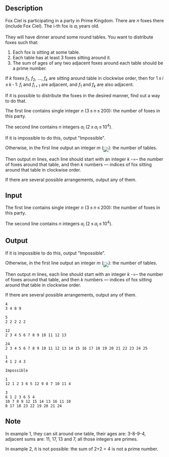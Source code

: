 ## Description

<div><p>Fox Ciel is participating in a party in Prime Kingdom. There are <span class="tex-span"><i>n</i></span> foxes there (include Fox Ciel). The i-th fox is <span class="tex-span"><i>a</i><sub class="lower-index"><i>i</i></sub></span> years old.</p><p>They will have dinner around some round tables. You want to distribute foxes such that:</p><ol> <li> Each fox is sitting at some table. </li><li> Each table has at least 3 foxes sitting around it. </li><li> The sum of ages of any two adjacent foxes around each table should be a prime number. </li></ol><p>If <span class="tex-span"><i>k</i></span> foxes <span class="tex-span"><i>f</i><sub class="lower-index">1</sub></span>, <span class="tex-span"><i>f</i><sub class="lower-index">2</sub></span>, ..., <span class="tex-span"><i>f</i><sub class="lower-index"><i>k</i></sub></span> are sitting around table in clockwise order, then for <span class="tex-span">1 ≤ <i>i</i> ≤ <i>k</i> - 1</span>: <span class="tex-span"><i>f</i><sub class="lower-index"><i>i</i></sub></span> and <span class="tex-span"><i>f</i><sub class="lower-index"><i>i</i> + 1</sub></span> are adjacent, and <span class="tex-span"><i>f</i><sub class="lower-index">1</sub></span> and <span class="tex-span"><i>f</i><sub class="lower-index"><i>k</i></sub></span> are also adjacent.</p><p>If it is possible to distribute the foxes in the desired manner, find out a way to do that.</p></div><div class="input-specification"><p>The first line contains single integer <span class="tex-span"><i>n</i></span> (<span class="tex-span">3 ≤ <i>n</i> ≤ 200</span>): the number of foxes in this party. </p><p>The second line contains <span class="tex-span"><i>n</i></span> integers <span class="tex-span"><i>a</i><sub class="lower-index"><i>i</i></sub></span> (<span class="tex-span">2 ≤ <i>a</i><sub class="lower-index"><i>i</i></sub> ≤ 10<sup class="upper-index">4</sup></span>).</p></div><div class="output-specification"><p>If it is impossible to do this, output "Impossible".</p><p>Otherwise, in the first line output an integer <span class="tex-span"><i>m</i></span> (<img align="middle" class="tex-formula" src="file://FOoTWHiH.png" style="max-width: 100.0%;max-height: 100.0%;">): the number of tables.</p><p>Then output <span class="tex-span"><i>m</i></span> lines, each line should start with an integer <span class="tex-span"><i>k</i></span> -=– the number of foxes around that table, and then <span class="tex-span"><i>k</i></span> numbers — indices of fox sitting around that table in clockwise order.</p><p>If there are several possible arrangements, output any of them.</p></div>

## Input

<p>The first line contains single integer <span class="tex-span"><i>n</i></span> (<span class="tex-span">3 ≤ <i>n</i> ≤ 200</span>): the number of foxes in this party. </p><p>The second line contains <span class="tex-span"><i>n</i></span> integers <span class="tex-span"><i>a</i><sub class="lower-index"><i>i</i></sub></span> (<span class="tex-span">2 ≤ <i>a</i><sub class="lower-index"><i>i</i></sub> ≤ 10<sup class="upper-index">4</sup></span>).</p>

## Output

<p>If it is impossible to do this, output "Impossible".</p><p>Otherwise, in the first line output an integer <span class="tex-span"><i>m</i></span> (<img align="middle" class="tex-formula" src="file://FOoTWHiH.png" style="max-width: 100.0%;max-height: 100.0%;">): the number of tables.</p><p>Then output <span class="tex-span"><i>m</i></span> lines, each line should start with an integer <span class="tex-span"><i>k</i></span> -=– the number of foxes around that table, and then <span class="tex-span"><i>k</i></span> numbers — indices of fox sitting around that table in clockwise order.</p><p>If there are several possible arrangements, output any of them.</p>





```input1
4
3 4 8 9

```




```input2
5
2 2 2 2 2

```




```input3
12
2 3 4 5 6 7 8 9 10 11 12 13

```




```input4
24
2 3 4 5 6 7 8 9 10 11 12 13 14 15 16 17 18 19 20 21 22 23 24 25

```




```output1
1
4 1 2 4 3

```




```output2
Impossible

```




```output3
1
12 1 2 3 6 5 12 9 8 7 10 11 4

```




```output4
3
6 1 2 3 6 5 4
10 7 8 9 12 15 14 13 16 11 10
8 17 18 23 22 19 20 21 24

```



## Note

<p>In example 1, they can sit around one table, their ages are: 3-8-9-4, adjacent sums are: 11, 17, 13 and 7, all those integers are primes.</p><p>In example 2, it is not possible: the sum of 2+2 = 4 is not a prime number.</p>
